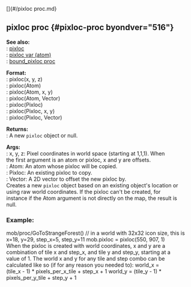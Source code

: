 []{#/pixloc proc.md}    
## pixloc proc {#pixloc-proc byondver="516"}    
**See also:**    
:   [pixloc](/pixloc)    
:   [pixloc var (atom)](/atom/var/pixloc)    
:   [bound_pixloc proc](/proc/bound_pixloc)    
<!-- -->    
**Format:**    
:   pixloc(x, y, z)    
:   pixloc(Atom)    
:   pixloc(Atom, x, y)    
:   pixloc(Atom, Vector)    
:   pixloc(Pixloc)    
:   pixloc(Pixloc, x, y)    
:   pixloc(Pixloc, Vector)    
<!-- -->    
**Returns:**    
:   A new `pixloc` object or null.    
<!-- -->    
**Args:**    
:   x, y, z: Pixel coordinates in world space (starting at 1,1,1). When    
    the first argument is an atom or pixloc, x and y are offsets.    
:   Atom: An atom whose pixloc will be copied.    
:   Pixloc: An existing pixloc to copy.    
:   Vector: A 2D vector to offset the new pixloc by.    
Creates a new `pixloc` object based on an existing object\'s location or    
using raw world coordinates. If the pixloc can\'t be created, for    
instance if the Atom argument is not directly on the map, the result is    
null.    
### Example:    
mob/proc/GoToStrangeForest() // in a world with 32x32 icon size, this is    
x=18, y=29, step_x=5, step_y=11 mob.pixloc = pixloc(550, 907, 1)    
When the pixloc is created with world coordinates, x and y are a    
combination of tile x and step_x, and tile y and step_y, starting at a    
value of 1. The world x and y for any tile and step combo can be    
calculated like so (if for any reason you needed to): world_x =    
(tile_x - 1) \* pixels_per_x_tile + step_x + 1 world_y = (tile_y - 1) \*    
pixels_per_y_tile + step_y + 1  